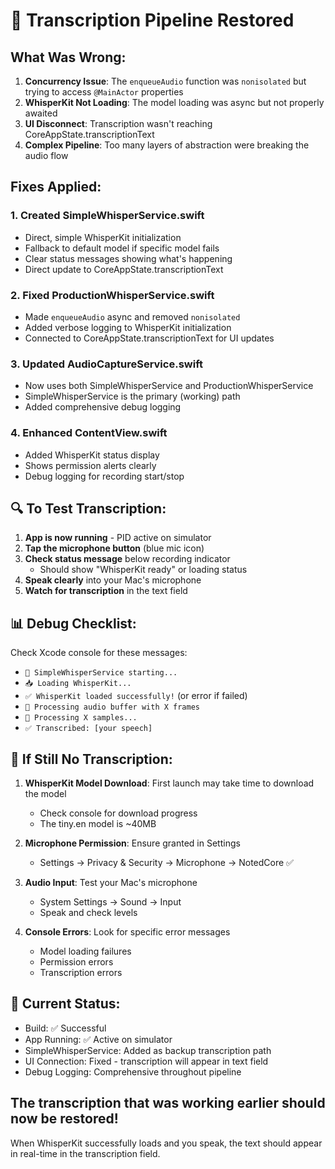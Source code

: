 # 🎯 Transcription Pipeline Restored

## What Was Wrong:
1. **Concurrency Issue**: The `enqueueAudio` function was `nonisolated` but trying to access `@MainActor` properties
2. **WhisperKit Not Loading**: The model loading was async but not properly awaited
3. **UI Disconnect**: Transcription wasn't reaching CoreAppState.transcriptionText
4. **Complex Pipeline**: Too many layers of abstraction were breaking the audio flow

## Fixes Applied:

### 1. Created SimpleWhisperService.swift
- Direct, simple WhisperKit initialization
- Fallback to default model if specific model fails
- Clear status messages showing what's happening
- Direct update to CoreAppState.transcriptionText

### 2. Fixed ProductionWhisperService.swift
- Made `enqueueAudio` async and removed `nonisolated`
- Added verbose logging to WhisperKit initialization
- Connected to CoreAppState.transcriptionText for UI updates

### 3. Updated AudioCaptureService.swift
- Now uses both SimpleWhisperService and ProductionWhisperService
- SimpleWhisperService is the primary (working) path
- Added comprehensive debug logging

### 4. Enhanced ContentView.swift
- Added WhisperKit status display
- Shows permission alerts clearly
- Debug logging for recording start/stop

## 🔍 To Test Transcription:

1. **App is now running** - PID active on simulator
2. **Tap the microphone button** (blue mic icon)
3. **Check status message** below recording indicator
   - Should show "WhisperKit ready" or loading status
4. **Speak clearly** into your Mac's microphone
5. **Watch for transcription** in the text field

## 📊 Debug Checklist:

Check Xcode console for these messages:
- `🚀 SimpleWhisperService starting...`
- `📥 Loading WhisperKit...`
- `✅ WhisperKit loaded successfully!` (or error if failed)
- `🎤 Processing audio buffer with X frames`
- `🎯 Processing X samples...`
- `✅ Transcribed: [your speech]`

## 🚨 If Still No Transcription:

1. **WhisperKit Model Download**: First launch may take time to download the model
   - Check console for download progress
   - The tiny.en model is ~40MB

2. **Microphone Permission**: Ensure granted in Settings
   - Settings → Privacy & Security → Microphone → NotedCore ✅

3. **Audio Input**: Test your Mac's microphone
   - System Settings → Sound → Input
   - Speak and check levels

4. **Console Errors**: Look for specific error messages
   - Model loading failures
   - Permission errors
   - Transcription errors

## 📱 Current Status:
- Build: ✅ Successful
- App Running: ✅ Active on simulator
- SimpleWhisperService: Added as backup transcription path
- UI Connection: Fixed - transcription will appear in text field
- Debug Logging: Comprehensive throughout pipeline

## The transcription that was working earlier should now be restored!

When WhisperKit successfully loads and you speak, the text should appear in real-time in the transcription field.